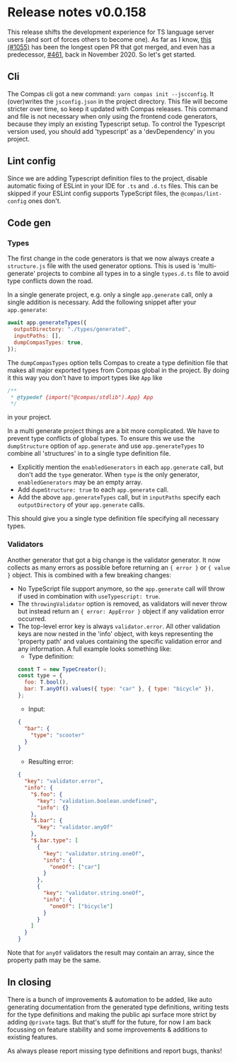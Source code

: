 # Release notes v0.0.158

This release shifts the development experience for TS language server users (and
sort of forces others to become one). As far as I know,
[this (#1055)](https://github.com/compasjs/compas/pull/1055) has been the
longest open PR that got merged, and even has a predecessor,
[#461](https://github.com/compasjs/compas/pull/461), back in November 2020. So
let's get started.

## Cli

The Compas cli got a new command: `yarn compas init --jscconfig`. It
(over)writes the `jsconfig.json` in the project directory. This file will become
stricter over time, so keep it updated with Compas releases. This command and
file is not necessary when only using the frontend code generators, because they
imply an existing Typescript setup. To control the Typescript version used, you
should add 'typescript' as a 'devDependency' in you project.

## Lint config

Since we are adding Typescript definition files to the project, disable
automatic fixing of ESLint in your IDE for `.ts` and `.d.ts` files. This can be
skipped if your ESLint config supports TypeScript files, the
`@compas/lint-config` ones don't.

## Code gen

### Types

The first change in the code generators is that we now always create a
`structure.js` file with the used generator options. This is used is
'multi-generate' projects to combine all types in to a single `types.d.ts` file
to avoid type conflicts down the road.

In a single generate project, e.g. only a single `app.generate` call, only a
single addition is necessary. Add the following snippet after your
`app.generate`:

```js
await app.generateTypes({
  outputDirectory: "./types/generated",
  inputPaths: [],
  dumpCompasTypes: true,
});
```

The `dumpCompasTypes` option tells Compas to create a type definition file that
makes all major exported types from Compas global in the project. By doing it
this way you don't have to import types like `App` like

```js
/**
 * @typedef {import("@compas/stdlib").App} App
 */
```

in your project.

In a multi generate project things are a bit more complicated. We have to
prevent type conflicts of global types. To ensure this we use the
`dumpStructure` option of `app.generate` and use `app.generateTypes` to combine
all 'structures' in to a single type definition file.

- Explicitly mention the `enabledGenerators` in each `app.generate` call, but
  don't add the `type` generator. When `type` is the only generator,
  `enabledGenerators` may be an empty array.
- Add `dupmStructure: true` to each `app.generate` call.
- Add the above `app.generateTypes` call, but in `inputPaths` specify each
  `outputDirectory` of your `app.generate` calls.

This should give you a single type definition file specifying all necessary
types.

### Validators

Another generator that got a big change is the validator generator. It now
collects as many errors as possible before returning an `{ error }` or
`{ value }` object. This is combined with a few breaking changes:

- No TypeScript file support anymore, so the `app.generate` call will throw if
  used in combination with `useTypescript: true`.
- The `throwingValidator` option is removed, as validators will never throw but
  instead return an `{ error: AppError }` object if any validation error
  occurred.
- The top-level error key is always `validator.error`. All other validation keys
  are now nested in the 'info' object, with keys representing the 'property
  path' and values containing the specific validation error and any information.
  A full example looks something like:
  - Type definition:
  ```js
  const T = new TypeCreator();
  const type = {
    foo: T.bool(),
    bar: T.anyOf().values({ type: "car" }, { type: "bicycle" }),
  };
  ```
  - Input:
  ```json
  {
    "bar": {
      "type": "scooter"
    }
  }
  ```
  - Resulting error:
  ```json
  {
    "key": "validator.error",
    "info": {
      "$.foo": {
        "key": "validation.boolean.undefined",
        "info": {}
      },
      "$.bar": {
        "key": "validator.anyOf"
      },
      "$.bar.type": [
        {
          "key": "validator.string.oneOf",
          "info": {
            "oneOf": ["car"]
          }
        },
        {
          "key": "validator.string.oneOf",
          "info": {
            "oneOf": ["bicycle"]
          }
        }
      ]
    }
  }
  ```

Note that for `anyOf` validators the result may contain an array, since the
property path may be the same.

## In closing

There is a bunch of improvements & automation to be added, like auto generating
documentation from the generated type definitions, writing tests for the type
definitions and making the public api surface more strict by adding `@private`
tags. But that's stuff for the future, for now I am back focussing on feature
stability and some improvements & additions to existing features.

As always please report missing type definitions and report bugs, thanks!
